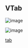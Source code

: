 ## VTab


![image](https://cdn.softtech.com.tr/ngsp-quick/nemo/dev/mdImages/VTab/vtab-1.png)

![image](https://cdn.softtech.com.tr/ngsp-quick/nemo/dev/mdImages/VTab/vtab-2.png)


<a href="https://studio.onplateau.com/quick/?q=/qjsons/tab.qjson"  target="_blank">tab</a>
